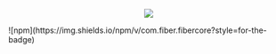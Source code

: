 <p align="center">
<img align="center" src="http://i.piccy.info/i9/eac687c16e079fc2e290ec9add953d83/1591537021/34362/1382405/Fiber.png">
</p>
![npm](https://img.shields.io/npm/v/com.fiber.fibercore?style=for-the-badge)
